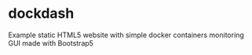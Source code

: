 # dockdash
Example static HTML5 website with simple docker containers monitoring GUI made with Bootstrap5
